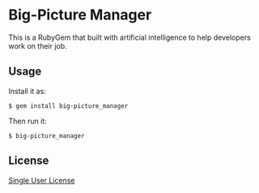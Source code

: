 # Big-Picture Manager

This is a RubyGem that built with artificial intelligence to help developers work on their job.

## Usage

Install it as:

    $ gem install big-picture_manager

Then run it:

    $ big-picture_manager

## License

[Single User License](https://www.paypal.com/cgi-bin/webscr?cmd=_s-xclick&hosted_button_id=BL6ALCBPUHLY4)